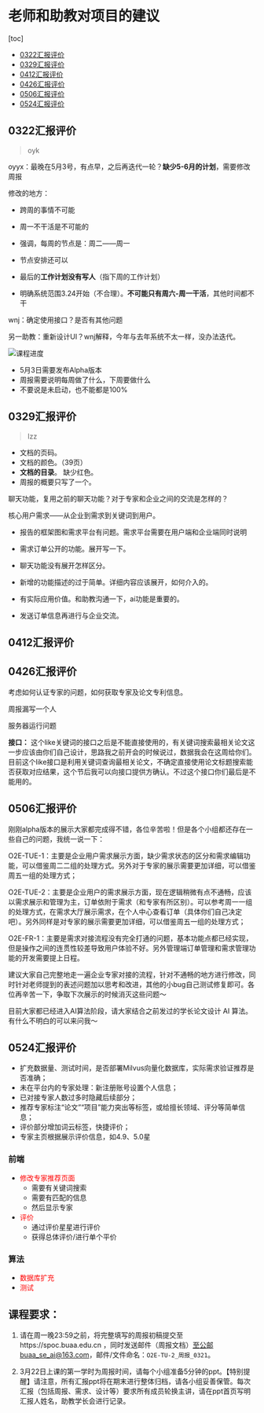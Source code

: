 # 老师和助教对项目的建议

[toc]

- [0322汇报评价](#0322汇报评价)
- [0329汇报评价](#0329汇报评价)
- [0412汇报评价](#0412汇报评价)
- [0426汇报评价](#0426汇报评价)
- [0506汇报评价](#0506汇报评价)
- [0524汇报评价](#0524汇报评价)

## 0322汇报评价

> oyk

oyyx：最晚在5月3号，有点早，之后再迭代一轮？**缺少5-6月的计划**，需要修改周报

修改的地方：

* 跨周的事情不可能
* 周一不干活是不可能的
* 强调，每周的节点是：周二——周一

* 节点安排还可以

* 最后的**工作计划没有写人**（指下周的工作计划）

* 明确系统范围3.24开始（不合理）。**不可能只有周六-周一干活**，其他时间都不干

wnj：确定使用接口？是否有其他问题

另一助教：重新设计UI？wnj解释，今年与去年系统不太一样，没办法迭代。

![课程进度](https://gitee.com/imingx/picgo/raw/master/2022/202203221428998.png)

- 5月3日需要发布Alpha版本 
- 周报需要说明每周做了什么，下周要做什么
- 不要说是未启动，也不能都是100%

## 0329汇报评价

> lzz

- 文档的页码。
- 文档的颜色。（39页）
- **文档的目录**。 缺少红色。
- 周报的概要只写了一个。

聊天功能，复用之前的聊天功能？对于专家和企业之间的交流是怎样的？

核心用户需求——从企业到需求到关键词到用户。



- 报告的框架图和需求平台有问题。需求平台需要在用户端和企业端同时说明

- 需求订单公开的功能。展开写一下。

- 聊天功能没有展开怎样区分。

- 新增的功能描述的过于简单。详细内容应该展开，如何介入的。

    

- 有实际应用价值。和助教沟通一下，ai功能是重要的。
- 发送订单信息再进行与企业交流。



## 0412汇报评价







## 0426汇报评价

考虑如何认证专家的问题，如何获取专家及论文专利信息。

周报漏写一个人

服务器运行问题

**接口：** 这个like关键词的接口之后是不能直接使用的，有关键词搜索最相关论文这一步应该由你们自己设计，思路我之前开会的时候说过，数据我会在这周给你们。
目前这个like接口是利用关键词查询最相关论文，不确定直接使用论文标题搜索能否获取对应结果，这个节后我可以向接口提供方确认。不过这个接口你们最后是不能用的。


## 0506汇报评价

刚刚alpha版本的展示大家都完成得不错，各位辛苦啦！但是各个小组都还存在一些自己的问题，我统一说一下：

O2E-TUE-1：主要是企业用户需求展示方面，缺少需求状态的区分和需求编辑功能，可以借鉴周二二组的处理方式。另外对于专家的展示需要更加详细，可以借鉴周五一组的处理方式；

O2E-TUE-2：主要是企业用户的需求展示方面，现在逻辑稍微有点不通畅，应该以需求展示和管理为主，订单依附于需求（和专家有所区别）。可以参考周一一组的处理方式，在需求大厅展示需求，在个人中心查看订单（具体你们自己决定吧）。另外同样是对专家的展示需要更加详细，可以借鉴周五一组的处理方式；

O2E-FR-1：主要是需求对接流程没有完全打通的问题，基本功能点都已经实现，但是操作之间的连贯性较差导致用户体验不好。另外管理端订单管理和需求管理功能的开发需要提上日程。

建议大家自己完整地走一遍企业专家对接的流程，针对不通畅的地方进行修改，同时针对老师提到的表述问题加以思考和改进，其他的小bug自己测试修复即可。各位再辛苦一下，争取下次展示的时候消灭这些问题～

目前大家都已经进入AI算法阶段，请大家结合之前发过的学长论文设计 AI 算法。有什么不明白的可以来问我～

## 0524汇报评价

- 扩充数据量、测试时间，是否部署Milvus向量化数据库，实际需求验证推荐是否准确；
- 未在平台内的专家处理：新注册账号设置个人信息；
- 已对接专家人数过多时隐藏后续部分；
- 推荐专家标注“论文”“项目”能力突出等标签，或给擅长领域、评分等简单信息；
- 评价部分增加词云标签，快捷评价；
- 专家主页根据展示评价信息，如4.9、5.0星

### 前端

- <span style=color:red>修改专家推荐页面</span>
  - 需要有关键词搜索
  - 需要有匹配的信息
  - 然后显示专家
- <span style=color:red>评价</span>
  - 通过评价星星进行评价
  - 获得总体评价/进行单个平价

### 算法

- <span style=color:red>数据库扩充</span>
- <span style=color:red>测试</span>


## 课程要求：

1. 请在周一晚23:59之前，将完整填写的周报初稿提交至https://spoc.buaa.edu.cn ，同时发送邮件（周报文档）至公邮buaa_se_ai@163.com，邮件/文件命名：`O2E-TU-2_周报_0321`。

2. 3月22日上课的第一学时为周报时间，请每个小组准备5分钟的ppt。【特别提醒】请注意，所有汇报ppt将在期末进行整体归档，请各小组妥善保管。每次汇报（包括周报、需求、设计等）要求所有成员轮换主讲，请在ppt首页写明汇报人姓名，助教学长会进行记录。
